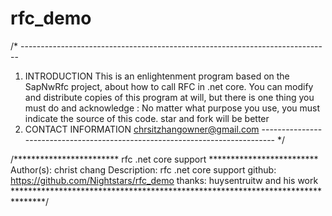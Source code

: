 # rfc_demo
/* -----------------------------------------------------------------------------
 1.    INTRODUCTION
This is an enlightenment program based on the SapNwRfc project, about how
to call RFC in .net core.  You can modify and distribute copies of this
program at will, but there is one thing you must do and acknowledge : 
No matter what purpose you use, you must indicate the source of this code.
star and fork will be better
2.    CONTACT INFORMATION
chrsitzhangowner@gmail.com
----------------------------------------------------------------------------- */

/************************ rfc .net core support *************************
   Author(s):   christ chang
   Description: rfc .net core support
   github: https://github.com/Nightstars/rfc_demo
   thanks: huysentruitw and his work 
*******************************************************************************/
